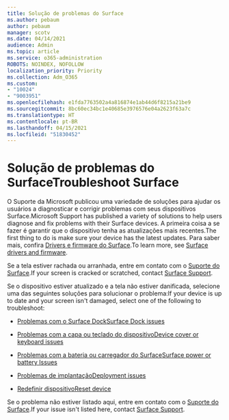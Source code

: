 ```yaml
---
title: Solução de problemas do Surface
ms.author: pebaum
author: pebaum
manager: scotv
ms.date: 04/14/2021
audience: Admin
ms.topic: article
ms.service: o365-administration
ROBOTS: NOINDEX, NOFOLLOW
localization_priority: Priority
ms.collection: Adm_O365
ms.custom:
- "10024"
- "9003951"
ms.openlocfilehash: e1fda7763502a4a816874e1ab44d6f8215a21be9
ms.sourcegitcommit: 8bc60ec34bc1e40685e3976576e04a2623f63a7c
ms.translationtype: HT
ms.contentlocale: pt-BR
ms.lasthandoff: 04/15/2021
ms.locfileid: "51830452"
---
```

# <a name="troubleshoot-surface"></a><span data-ttu-id="d1d14-102">Solução de problemas do Surface</span><span class="sxs-lookup"><span data-stu-id="d1d14-102">Troubleshoot Surface</span></span>

<span data-ttu-id="d1d14-103">O Suporte da Microsoft publicou uma variedade de soluções para ajudar os usuários a diagnosticar e corrigir problemas com seus dispositivos Surface.</span><span class="sxs-lookup"><span data-stu-id="d1d14-103">Microsoft Support has published a variety of solutions to help users diagnose and fix problems with their Surface devices.</span></span> <span data-ttu-id="d1d14-104">A primeira coisa a se fazer é garantir que o dispositivo tenha as atualizações mais recentes.</span><span class="sxs-lookup"><span data-stu-id="d1d14-104">The first thing to do is make sure your device has the latest updates.</span></span> <span data-ttu-id="d1d14-105">Para saber mais, confira [Drivers e firmware do Surface](https://docs.microsoft.com/surface/support-solutions-surface#surface-drivers-and-firmware).</span><span class="sxs-lookup"><span data-stu-id="d1d14-105">To learn more, see [Surface drivers and firmware](https://docs.microsoft.com/surface/support-solutions-surface#surface-drivers-and-firmware).</span></span>

<span data-ttu-id="d1d14-106">Se a tela estiver rachada ou arranhada, entre em contato com o [Suporte do Surface](https://docs.microsoft.com/surface/contact-surface-support?tabs=online).</span><span class="sxs-lookup"><span data-stu-id="d1d14-106">If your screen is cracked or scratched, contact [Surface Support](https://docs.microsoft.com/surface/contact-surface-support?tabs=online).</span></span>

<span data-ttu-id="d1d14-107">Se o dispositivo estiver atualizado e a tela não estiver danificada, selecione uma das seguintes soluções para solucionar o problema:</span><span class="sxs-lookup"><span data-stu-id="d1d14-107">If your device is up to date and your screen isn't damaged, select one of the following to troubleshoot:</span></span>
 
- [<span data-ttu-id="d1d14-108">Problemas com o Surface Dock</span><span class="sxs-lookup"><span data-stu-id="d1d14-108">Surface Dock issues</span></span>](https://docs.microsoft.com/surface/support-solutions-surface#surface-dock-issues)
 
- [<span data-ttu-id="d1d14-109">Problemas com a capa ou teclado do dispositivo</span><span class="sxs-lookup"><span data-stu-id="d1d14-109">Device cover or keyboard issues</span></span>](https://support.microsoft.com/sbs/surface/troubleshoot-your-surface-type-cover-or-keyboard-5b7ed1a7-bedd-5164-94a7-87f8e95df3fe??)
 
- [<span data-ttu-id="d1d14-110">Problemas com a bateria ou carregador do Surface</span><span class="sxs-lookup"><span data-stu-id="d1d14-110">Surface power or battery Issues</span></span>](https://docs.microsoft.com/surface/support-solutions-surface#surface-power-or-battery-issues)
 
- [<span data-ttu-id="d1d14-111">Problemas de implantação</span><span class="sxs-lookup"><span data-stu-id="d1d14-111">Deployment issues</span></span>](https://docs.microsoft.com/surface/support-solutions-surface#deployment-issues)
 
- [<span data-ttu-id="d1d14-112">Redefinir dispositivo</span><span class="sxs-lookup"><span data-stu-id="d1d14-112">Reset device</span></span>](https://docs.microsoft.com/surface/support-solutions-surface#reset-device)

<span data-ttu-id="d1d14-113">Se o problema não estiver listado aqui, entre em contato com o [Suporte do Surface](https://docs.microsoft.com/surface/contact-surface-support?tabs=online).</span><span class="sxs-lookup"><span data-stu-id="d1d14-113">If your issue isn't listed here, contact [Surface Support](https://docs.microsoft.com/surface/contact-surface-support?tabs=online).</span></span>

